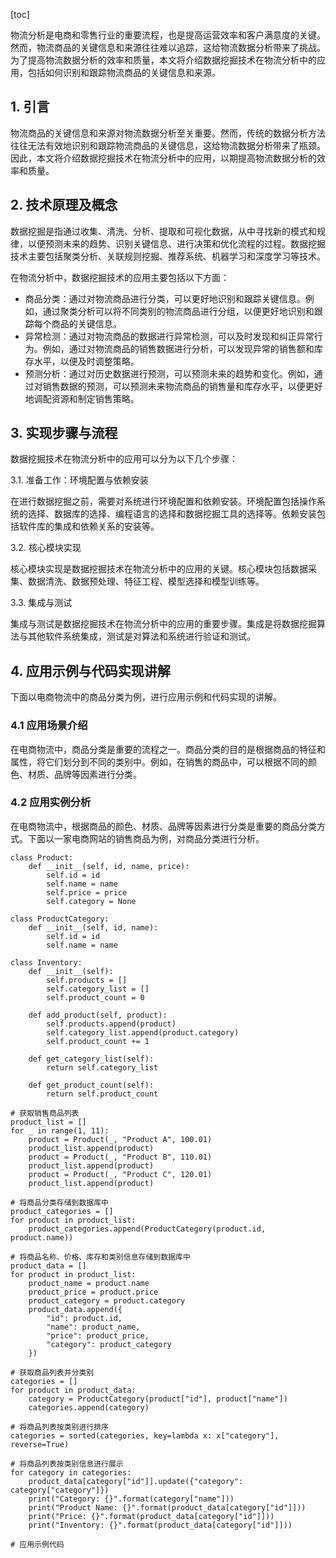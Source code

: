 
[toc]                    
                
                
物流分析是电商和零售行业的重要流程，也是提高运营效率和客户满意度的关键。然而，物流商品的关键信息和来源往往难以追踪，这给物流数据分析带来了挑战。为了提高物流数据分析的效率和质量，本文将介绍数据挖掘技术在物流分析中的应用，包括如何识别和跟踪物流商品的关键信息和来源。

## 1. 引言

物流商品的关键信息和来源对物流数据分析至关重要。然而，传统的数据分析方法往往无法有效地识别和跟踪物流商品的关键信息，这给物流数据分析带来了瓶颈。因此，本文将介绍数据挖掘技术在物流分析中的应用，以期提高物流数据分析的效率和质量。

## 2. 技术原理及概念

数据挖掘是指通过收集、清洗、分析、提取和可视化数据，从中寻找新的模式和规律，以便预测未来的趋势、识别关键信息、进行决策和优化流程的过程。数据挖掘技术主要包括聚类分析、关联规则挖掘、推荐系统、机器学习和深度学习等技术。

在物流分析中，数据挖掘技术的应用主要包括以下方面：

- 商品分类：通过对物流商品进行分类，可以更好地识别和跟踪关键信息。例如，通过聚类分析可以将不同类别的物流商品进行分组，以便更好地识别和跟踪每个商品的关键信息。
- 异常检测：通过对物流商品的数据进行异常检测，可以及时发现和纠正异常行为。例如，通过对物流商品的销售数据进行分析，可以发现异常的销售额和库存水平，以便及时调整策略。
- 预测分析：通过对历史数据进行预测，可以预测未来的趋势和变化。例如，通过对销售数据的预测，可以预测未来物流商品的销售量和库存水平，以便更好地调配资源和制定销售策略。

## 3. 实现步骤与流程

数据挖掘技术在物流分析中的应用可以分为以下几个步骤：

3.1. 准备工作：环境配置与依赖安装

在进行数据挖掘之前，需要对系统进行环境配置和依赖安装。环境配置包括操作系统的选择、数据库的选择、编程语言的选择和数据挖掘工具的选择等。依赖安装包括软件库的集成和依赖关系的安装等。

3.2. 核心模块实现

核心模块实现是数据挖掘技术在物流分析中的应用的关键。核心模块包括数据采集、数据清洗、数据预处理、特征工程、模型选择和模型训练等。

3.3. 集成与测试

集成与测试是数据挖掘技术在物流分析中的应用的重要步骤。集成是将数据挖掘算法与其他软件系统集成，测试是对算法和系统进行验证和测试。

## 4. 应用示例与代码实现讲解

下面以电商物流中的商品分类为例，进行应用示例和代码实现的讲解。

### 4.1 应用场景介绍

在电商物流中，商品分类是重要的流程之一。商品分类的目的是根据商品的特征和属性，将它们划分到不同的类别中。例如，在销售的商品中，可以根据不同的颜色、材质、品牌等因素进行分类。

### 4.2 应用实例分析

在电商物流中，根据商品的颜色、材质、品牌等因素进行分类是重要的商品分类方式。下面以一家电商网站的销售商品为例，对商品分类进行分析。

```
class Product:
    def __init__(self, id, name, price):
        self.id = id
        self.name = name
        self.price = price
        self.category = None

class ProductCategory:
    def __init__(self, id, name):
        self.id = id
        self.name = name

class Inventory:
    def __init__(self):
        self.products = []
        self.category_list = []
        self.product_count = 0

    def add_product(self, product):
        self.products.append(product)
        self.category_list.append(product.category)
        self.product_count += 1

    def get_category_list(self):
        return self.category_list

    def get_product_count(self):
        return self.product_count

```

```
# 获取销售商品列表
product_list = []
for _ in range(1, 11):
    product = Product(_, "Product A", 100.01)
    product_list.append(product)
    product = Product(_, "Product B", 110.01)
    product_list.append(product)
    product = Product(_, "Product C", 120.01)
    product_list.append(product)

# 将商品分类存储到数据库中
product_categories = []
for product in product_list:
    product_categories.append(ProductCategory(product.id, product.name))

# 将商品名称、价格、库存和类别信息存储到数据库中
product_data = []
for product in product_list:
    product_name = product.name
    product_price = product.price
    product_category = product.category
    product_data.append({
        "id": product.id,
        "name": product_name,
        "price": product_price,
        "category": product_category
    })
```

```
# 获取商品列表并分类别
categories = []
for product in product_data:
    category = ProductCategory(product["id"], product["name"])
    categories.append(category)

# 将商品列表按类别进行排序
categories = sorted(categories, key=lambda x: x["category"], reverse=True)

# 将商品列表按类别信息进行展示
for category in categories:
    product_data[category["id"]].update({"category": category["category"]})
    print("Category: {}".format(category["name"]))
    print("Product Name: {}".format(product_data[category["id"]]))
    print("Price: {}".format(product_data[category["id"]]))
    print("Inventory: {}".format(product_data[category["id"]]))
```

```
# 应用示例代码
```

